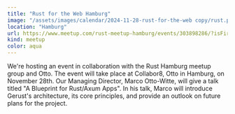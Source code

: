 ```yaml
---
title: "Rust for the Web Hamburg"
image: "/assets/images/calendar/2024-11-28-rust-for-the-web copy/rust.png"
location: "Hamburg"
url: https://www.meetup.com/rust-meetup-hamburg/events/303898286/?isFirstPublish=true
kind: meetup
color: aqua
---
```


We're hosting an event in collaboration with the Rust Hamburg meetup group and
Otto. The event will take place at Collabor8, Otto in Hamburg, on November 28th.
Our Managing Director, Marco Otto-Witte, will give a talk titled "A Blueprint
for Rust/Axum Apps". In his talk, Marco will introduce Gerust's architecture,
its core principles, and provide an outlook on future plans for the project.
